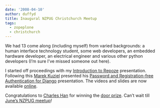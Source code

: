 ```yaml
---
date: '2008-04-10'
author: duffyd
title: Inaugural NZPUG Christchurch Meetup
tags:
  - zopeplone
  - christchurch
---
```


We had 13 come along (including myself) from varied backgrounds: a human interface technology student, some web developers, an embedded hardware developer, an electrical engineer and various other python developers (I’m sure I’ve missed someone out here).

I started off proceedings with my [Introduction to Repoze](https://href.li/?http://plone.tv/media/2077881216) presentation. Following this [Marek Kuziel](https://href.li/?http://kuziel.info/log/) presented his [Password and Registration-free Authentication for Django](https://href.li/?http://blip.tv/file/807365) presentation. The videos and slides are now available [online](https://href.li/?http://nzpug.org/MeetingsChristchurch/April2008).

Congratulations to [Charles Han](https://href.li/?http://www.hitlabnz.org/wiki/Charles_Han) for winning the [door prize](http://www.amazon.com/gp/product/1590597257?ie=UTF8&amp;tag=jacobianorg-20&amp;linkCode=as2&amp;camp=1789&amp;creative=9325&amp;creativeASIN=1590597257). Can’t wait till [June’s NZPUG meetup](https://href.li/?http://nzpug.org/MeetingsChristchurch/Jun2008)!
